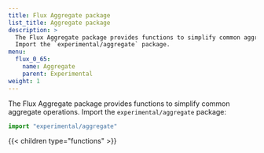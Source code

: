 ```yaml
---
title: Flux Aggregate package
list_title: Aggregate package
description: >
  The Flux Aggregate package provides functions to simplify common aggregate operations.
  Import the `experimental/aggregate` package.
menu:
  flux_0_65:
    name: Aggregate
    parent: Experimental
weight: 1
---
```


The Flux Aggregate package provides functions to simplify common aggregate operations.
Import the `experimental/aggregate` package:

```js
import "experimental/aggregate"
```

{{< children type="functions" >}}
